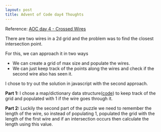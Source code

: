 ```yaml
---
layout: post
title: Advent of Code day4 Thoughts
---
```


Reference: [AOC day 4 - Crossed Wires ](https://adventofcode.com/2019/day/3)

There are two wires in a 2d grid and the problem was to find the closest intersection point.

For this, we can approach it in two ways 
* We can create a grid of max size and populate the wires.
* We can just keep track of the points along the wires and check if the second wire also has seen it.

I chose to try out the solution in javascript with the second approach.

__Part 1:__ I chose a map/dictionary data structure([code](https://github.com/yuvisara/coding_problems/blob/master/adventofcode/day3/cwire.js)) to keep track of the grid and populated with 1 if the wire goes through it.

__Part 2:__ Luckily the second part of the puzzle we need to remember the length of the wire, so instead of populating 1, populated the grid with the length of the first wire and if an intersection occurs then calculate the length using this value.
